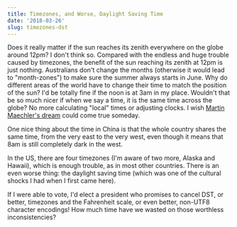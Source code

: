 ```yaml
---
title: Timezones, and Worse, Daylight Saving Time
date: '2018-03-26'
slug: timezones-dst
---
```


Does it really matter if the sun reaches its zenith everywhere on the globe around 12pm? I don't think so. Compared with the endless and huge trouble caused by timezones, the benefit of the sun reaching its zenith at 12pm is just nothing. Australians don't change the months (otherwise it would lead to "month-zones") to make sure the summer always starts in June. Why do different areas of the world have to change their time to match the position of the sun? I'd be totally fine if the noon is at 3am in my place. Wouldn't that be so much nicer if when we say a time, it is the same time across the globe? No more calculating "local" times or adjusting clocks. I wish [Martin Maechler's dream](https://twitter.com/MMaechler/status/977906576341204994) could come true someday.

One nice thing about the time in China is that the whole country shares the same time, from the very east to the very west, even though it means that 8am is still completely dark in the west.

In the US, there are four timezones (I'm aware of two more, Alaska and Hawaii), which is enough trouble, as in most other countries. There is an even worse thing: the daylight saving time (which was one of the cultural shocks I had when I first came here).

If I were able to vote, I'd elect a president who promises to cancel DST, or better, timezones and the Fahrenheit scale, or even better, non-UTF8 character encodings! How much time have we wasted on those worthless inconsistencies?
